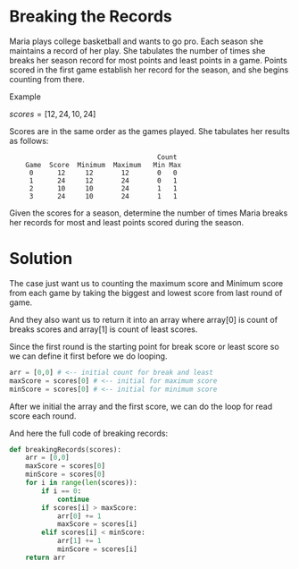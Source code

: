 # Breaking the Records

Maria plays college basketball and wants to go pro. Each season she maintains a record of her play. She tabulates the number of times she breaks her season record for most points and least points in a game. Points scored in the first game establish her record for the season, and she begins counting from there.

Example

$scores=[12,24,10,24]$

Scores are in the same order as the games played. She tabulates her results as follows:
```
                                     Count
    Game  Score  Minimum  Maximum   Min Max
     0      12     12       12       0   0
     1      24     12       24       0   1
     2      10     10       24       1   1
     3      24     10       24       1   1

```
Given the scores for a season, determine the number of times Maria breaks her records for most and least points scored during the season.

# Solution
The case just want us to counting the maximum score and Minimum score from each game by taking the biggest and lowest score from last round of game.

And they also want us to return it into an array where array[0] is count of breaks scores and array[1] is count of least scores.

Since the first round is the starting point for break score or least score so we can define it first before we do looping.

```python
arr = [0,0] # <-- initial count for break and least
maxScore = scores[0] # <-- initial for maximum score
minScore = scores[0] # <-- initial for minimum score
```

After we initial the array and the first score, we can do the loop for read score each round.

And here the full code of breaking records:

```python
def breakingRecords(scores):
    arr = [0,0]
    maxScore = scores[0]
    minScore = scores[0]
    for i in range(len(scores)):
        if i == 0:
            continue
        if scores[i] > maxScore:
            arr[0] += 1
            maxScore = scores[i]
        elif scores[i] < minScore:
            arr[1] += 1
            minScore = scores[i]
    return arr
```
